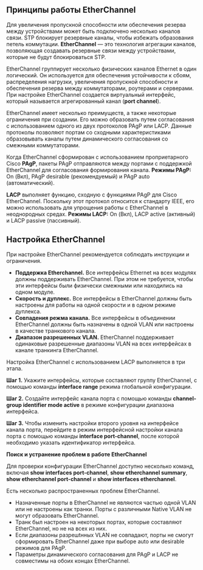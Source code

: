 <!-- 6.4.3 -->
## Принципы работы EtherChannel

Для увеличения пропускной способности или обеспечения резерва между устройствами может быть подключено несколько каналов связи. STP блокирует резервные каналы, чтобы избежать образования петель коммутации. **EtherChannel** — это технология агрегации каналов, позволяющая создавать резервные связи между устройствами, которые не будут блокироваться STP. 

EtherChannel группирует несколько физических каналов Ethernet в один логический. Он используется для обеспечения устойчивости к сбоям, распределения нагрузки, увеличения пропускной способности и обеспечения резерва между коммутаторами, роутерами и серверами. При настройке EtherChannel создается виртуальный интерфейс, который называется агрегированный канал (**port channel**). 

EtherChannel имеет несколько преимуществ, а также некоторые ограничения при создании. Его можно образовать путем согласования с использованием одного из двух протоколов PAgP или LACP. Данные протоколы позволяют портам со сходными характеристиками образовывать каналы путем динамического согласования со смежными коммутаторами. 

Когда EtherChannel сформирован с использованием проприетарного Cisco **PAgP**, пакеты PAgP отправляются между портами с поддержкой EtherChannel для согласования формирования канала.
**Режимы PAgP:** On (Вкл), PAgP desirable (рекомендуемый) и PAgP auto (автоматический).

**LACP** выполняет функцию, сходную с функциями PAgP для Cisco EtherChannel. Поскольку этот протокол относится к стандарту IEEE, его можно использовать для упрощения работы с EtherChannel в неоднородных средах.
**Режимы LACP:** On (Вкл), LACP active (активный) и LACP passive (пассивный).

## Настройка EtherChannel

При настройке EtherChannel рекомендуется соблюдать инструкции и ограничения.

- **Поддержка Etherchannel.** Все интерфейсы Ethernet на всех модулях должны поддерживать EtherChannel. При этом не требуется, чтобы эти интерфейсы были физически смежными или находились на одном модуле.
- **Скорость и дуплекс.** Все интерфейсы в EtherChannel должны быть настроены для работы на одной скорости и в одном режиме дуплекса.
- **Совпадения режма канала.** Все интерфейсы в объединении EtherChannel должны быть назначены в одной VLAN или настроены в качестве транкового канала.
- **Диапазон разрешенных VLAN.** EtherChannel поддерживает одинаковые разрешенные диапазоны VLAN на всех интерфейсах в канале транкинга EtherChannel.

Настройка EtherChannel с использованием LACP выполняется в три этапа.

**Шаг 1.** Укажите интерфейсы, которые составляют группу EtherChannel, с помощью команды **interface range** режима глобальной конфигурации.

**Шаг 2.** Создайте интерфейс канала порта с помощью команды **channel-group identifier mode active** в режиме конфигурации диапазона интерфейса.

**Шаг 3.** Чтобы изменить настройки второго уровня на интерфейсе канала порта, перейдите в режим интерфейсной настройки канала порта с помощью команды **interface port-channel**, после которой необходимо указать идентификатор интерфейса.

**Поиск и устранение проблем в работе EtherChannel**

Для проверки конфигурации EtherChannel доступно несколько команд, включая **show interfaces port-channel**, **show etherchannel summary**, **show etherchannel port-channel** и **show interfaces etherchannel**.

Есть несколько распространенных проблем EtherChannel.

* Назначенные порты в EtherChannel не являются частью одной VLAN или не настроены как транки. Порты с различными Native VLAN не могут образовать EtherChannel.
* Транк был настроен на некоторых портах, которые составляют EtherChannel, но не на всех из них.
* Если диапазоны разрешtнных VLAN не совпадают, порты не смогут сформировать EtherChannel даже при выборе auto или desirable режимов для PAgP.
* Параметры динамического согласования для PAgP и LACP не совместимы на обоих концах EtherChannel.

<!-- 6.4.4 -->
<!-- quiz -->

